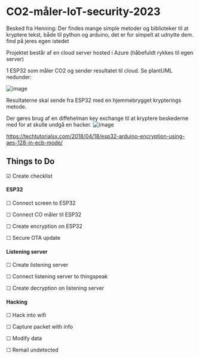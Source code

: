 # CO2-måler-IoT-security-2023

Besked fra Henning:
Der findes mange simple metoder og biblioteker til at kryptere tekst, både til python og arduino, det er for simpelt at udnytte dem. find på jeres egen istedet


Projektet består af en cloud server hosted i Azure (håbefuldt rykkes til egen server)

1 ESP32 som måler CO2 og sender resultatet til cloud.
Se plantUML nedunder:


![image](https://user-images.githubusercontent.com/32704145/217624407-7782ff0a-c591-4cd5-bf04-c9df263d4730.png)






Resultaterne skal sende fra ESP32 med en hjemmebrygget krypterings metode.


Der gøres brug af en diffehelman key exchange til at kryptere beskederne med for at skulle undgå en hacker.
![image](https://user-images.githubusercontent.com/32704145/217820943-8d92fcbf-a589-4ad0-9f90-a15ce0c91ef4.png)

https://techtutorialsx.com/2018/04/18/esp32-arduino-encryption-using-aes-128-in-ecb-mode/

## Things to Do ##
&#x2611; Create checklist


#### ESP32 ####
&#x2610; Connect screen to ESP32

&#x2610; Connect CO måler til ESP32

&#x2610; Create encryption on ESP32

&#x2610; Secure OTA update

#### Listening server ####
&#x2610; Create listening server

&#x2610; Connect listening server to thingspeak

&#x2610; Create decryption on listening server

#### Hacking ####
&#x2610; Hack into wifi

&#x2610; Capture packet with info

&#x2610; Modify data

&#x2610; Remail undetected
